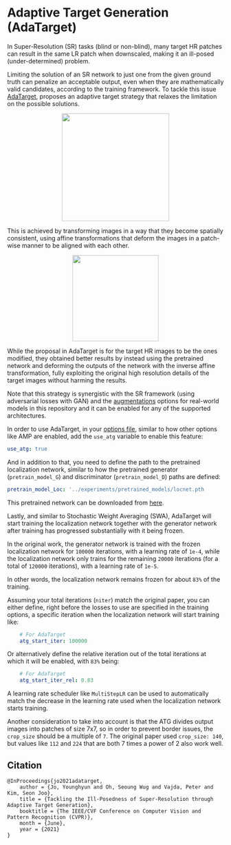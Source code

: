 # Adaptive Target Generation (AdaTarget)

In Super-Resolution (SR) tasks (blind or non-blind), many target HR patches can result in the same LR patch when downscaled, making it an ill-posed (under-determined) problem.

Limiting the solution of an SR network to just one from the given ground truth can penalize an acceptable output, even when they are mathematically valid candidates, according to the training framework. To tackle this issue [AdaTarget](https://openaccess.thecvf.com/content/CVPR2021/papers/Jo_Tackling_the_Ill-Posedness_of_Super-Resolution_Through_Adaptive_Target_Generation_CVPR_2021_paper.pdf), proposes an adaptive target strategy that relaxes the limitation on the possible solutions.

<p align="center">
   <img src="https://user-images.githubusercontent.com/41912303/130649558-ac2d0d64-3288-44f6-a4b1-c33d96593808.png" height="250">
</p>

This is achieved by transforming images in a way that they become spatially consistent, using affine transformations that deform the images in a patch-wise manner to be aligned with each other.

<p align="center">
   <img src="https://user-images.githubusercontent.com/41912303/130650108-5c745fd7-7607-42f2-9ab4-4cf8f69d8c5d.png" height="200">
</p>

While the proposal in AdaTarget is for the target HR images to be the ones modified, they obtained better results by instead using the pretrained network and deforming the outputs of the network with the inverse affine transformation, fully exploiting the original high resolution details of the target images without harming the results.

Note that this strategy is synergistic with the SR framework (using adversarial losses with GAN) and the [augmentations](https://github.com/victorca25/traiNNer/blob/master/docs/augmentations.md) options for real-world models in this repository and it can be enabled for any of the supported architectures.

In order to use AdaTarget, in your [options file](https://github.com/victorca25/traiNNer/blob/master/codes/options/sr/train_sr.yml), similar to how other options like AMP are enabled, add the `use_atg` variable to enable this feature:

```yaml
use_atg: true
```

And in addition to that, you need to define the path to the pretrained localization network, similar to how the pretrained generator (`pretrain_model_G`) and discriminator (`pretrain_model_D`) paths are defined:

```yaml
pretrain_model_Loc: '../experiments/pretrained_models/locnet.pth
```

This pretrained network can be downloaded from [here](https://drive.google.com/file/d/1ZIDGYO1sDQDBPY1dhbLT-PGPNzOtpr-2/view?usp=sharing).

Lastly, and similar to Stochastic Weight Averaging (SWA), AdaTarget will start training the localization network together with the generator network after training has progressed substantially with it being frozen.

In the original work, the generator network is trained with the frozen localization network for `100000` iterations, with a learning rate of `1e-4`, while the localization network only trains for the remaining `20000` iterations (for a total of `120000` iterations), with a learning rate of `1e-5`.

In other words, the localization network remains frozen for about `83%` of the training.

Assuming your total iterations (`niter`) match the original paper, you can either define, right before the losses to use are specified in the training options, a specific iteration when the localization network will start training like:

```yaml
    # For AdaTarget
    atg_start_iter: 100000
```

Or alternatively define the relative iteration out of the total iterations at which it will be enabled, with `83%` being:

```yaml
    # For AdaTarget
    atg_start_iter_rel: 0.83
```

A learning rate scheduler like `MultiStepLR` can be used to automatically match the decrease in the learning rate used when the localization network starts training.

Another consideration to take into account is that the ATG divides output images into patches of size 7x7, so in order to prevent border issues, the `crop_size` should be a multiple of `7`. The original paper used `crop_size: 140`, but values like `112` and `224` that are both 7 times a power of 2 also work well.

## Citation

```
@InProceedings{jo2021adatarget,
    author = {Jo, Younghyun and Oh, Seoung Wug and Vajda, Peter and Kim, Seon Joo},
    title = {Tackling the Ill-Posedness of Super-Resolution through Adaptive Target Generation},
    booktitle = {The IEEE/CVF Conference on Computer Vision and Pattern Recognition (CVPR)},
    month = {June},
    year = {2021}
}
```
